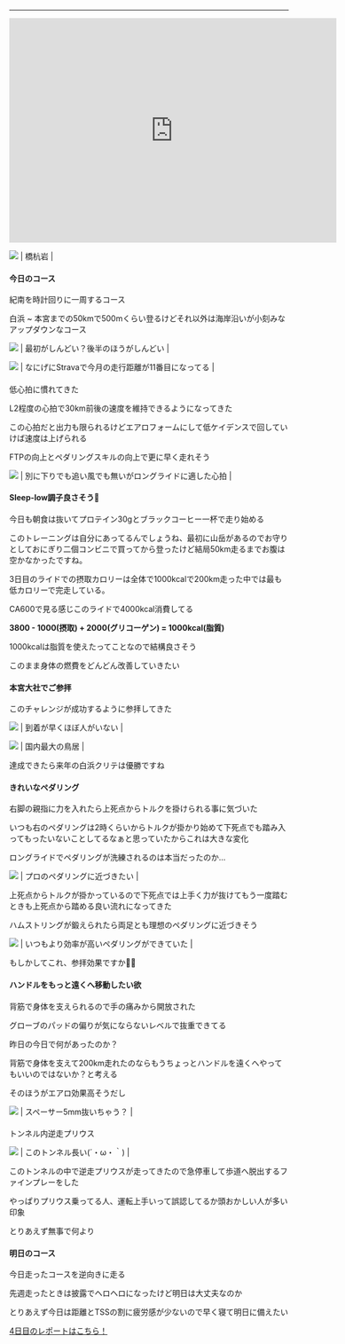 
---
<iframe allowtransparency="true" frameborder="0" height="405" scrolling="no" src="https://www.strava.com/activities/2675141185/embed/43961c6f424a5ce5559708dfd293ae1981101a48" width="590"></iframe>


[![](/images/PANO_20190903_111327.vr.jpg)](/images/PANO_20190903_111327.vr.jpg)
| 橋杭岩 |



#### 今日のコース

紀南を時計回りに一周するコース

白浜 ~ 本宮までの50kmで500mくらい登るけどそれ以外は海岸沿いが小刻みなアップダウンなコース



[![](https://2.bp.blogspot.com/-5d7yLHCh5fE/XW41uW_wFTI/AAAAAAAABqc/cjIYM4wP10cdCtSDpAnJ7oxf83GTqCyLgCK4BGAYYCw/s320/%25E3%2582%25B9%25E3%2582%25AF%25E3%2583%25AA%25E3%2583%25BC%25E3%2583%25B3%25E3%2582%25B7%25E3%2583%25A7%25E3%2583%2583%25E3%2583%2588%2B2019-09-03%2B18.35.23.png)](http://2.bp.blogspot.com/-5d7yLHCh5fE/XW41uW_wFTI/AAAAAAAABqc/cjIYM4wP10cdCtSDpAnJ7oxf83GTqCyLgCK4BGAYYCw/s1600/%25E3%2582%25B9%25E3%2582%25AF%25E3%2583%25AA%25E3%2583%25BC%25E3%2583%25B3%25E3%2582%25B7%25E3%2583%25A7%25E3%2583%2583%25E3%2583%2588%2B2019-09-03%2B18.35.23.png)
| 最初がしんどい？後半のほうがしんどい |



[![](https://3.bp.blogspot.com/-o3Y8mFeYopA/XW5j0GRGxfI/AAAAAAAABtE/iYoFTFkXCAgSzS29pKCkOhrPL_GMwjNVwCK4BGAYYCw/s320/Screenshot_20190903-144014.png)](http://3.bp.blogspot.com/-o3Y8mFeYopA/XW5j0GRGxfI/AAAAAAAABtE/iYoFTFkXCAgSzS29pKCkOhrPL_GMwjNVwCK4BGAYYCw/s1600/Screenshot_20190903-144014.png)
| なにげにStravaで今月の走行距離が11番目になってる |

####
低心拍に慣れてきた

L2程度の心拍で30km前後の速度を維持できるようになってきた

この心拍だと出力も限られるけどエアロフォームにして低ケイデンスで回していけば速度は上げられる



FTPの向上とペダリングスキルの向上で更に早く走れそう



[![](/images/00000IMG_00000_BURST20190903060117393_COVER.jpg)](/images/00000IMG_00000_BURST20190903060117393_COVER.jpg)
| 別に下りでも追い風でも無いがロングライドに適した心拍 |



#### Sleep-low調子良さそう🤔

今日も朝食は抜いてプロテイン30gとブラックコーヒー一杯で走り始める



このトレーニングは自分にあってるんでしょうね、最初に山岳があるのでお守りとしておにぎり二個コンビニで買ってから登ったけど結局50km走るまでお腹は空かなかったですね。



3日目のライドでの摂取カロリーは全体で1000kcalで200km走った中では最も低カロリーで完走している。

CA600で見る感じこのライドで4000kcal消費してる



**3800 - 1000(摂取) + 2000(グリコーゲン) = 1000kcal(脂質)**



1000kcalは脂質を使えたってことなので結構良さそう



このまま身体の燃費をどんどん改善していきたい





#### 本宮大社でご参拝



このチャレンジが成功するように参拝してきた


[![](/images/EFFECTS.jpg)](/images/EFFECTS.jpg)
| 到着が早くほぼ人がいない |

[![](/images/IMG_20190903_080004.jpg)](/images/IMG_20190903_080004.jpg)
| 国内最大の鳥居 |



達成できたら来年の白浜クリテは優勝ですね



#### きれいなペダリング

右脚の親指に力を入れたら上死点からトルクを掛けられる事に気づいた



いつも右のペダリングは2時くらいからトルクが掛かり始めて下死点でも踏み入ってもったいないことしてるなぁと思っていたからこれは大きな変化



ロングライドでペダリングが洗練されるのは本当だったのか...

[![](https://3.bp.blogspot.com/-87aQNRw7XeY/XW5hCwhLrQI/AAAAAAAABrE/bO5NjjHrYUYFQkTrAlv8sQTx4H1LbU8VwCK4BGAYYCw/s400/%25E3%2582%25B9%25E3%2582%25AF%25E3%2583%25AA%25E3%2583%25BC%25E3%2583%25B3%25E3%2582%25B7%25E3%2583%25A7%25E3%2583%2583%25E3%2583%2588%2B2019-09-03%2B21.47.45.png)](http://3.bp.blogspot.com/-87aQNRw7XeY/XW5hCwhLrQI/AAAAAAAABrE/bO5NjjHrYUYFQkTrAlv8sQTx4H1LbU8VwCK4BGAYYCw/s1600/%25E3%2582%25B9%25E3%2582%25AF%25E3%2583%25AA%25E3%2583%25BC%25E3%2583%25B3%25E3%2582%25B7%25E3%2583%25A7%25E3%2583%2583%25E3%2583%2588%2B2019-09-03%2B21.47.45.png)
| プロのペダリングに近づきたい |



上死点からトルクが掛かっているので下死点では上手く力が抜けてもう一度踏むときも上死点から踏める良い流れになってきた

ハムストリングが鍛えられたら両足とも理想のペダリングに近づきそう



[![](https://4.bp.blogspot.com/-QZB3ATasB08/XW5g1PbnJUI/AAAAAAAABq0/-bshdh89LEk63UJ---WhJka2X4Z_gKEBwCK4BGAYYCw/s400/%25E3%2582%25B9%25E3%2582%25AF%25E3%2583%25AA%25E3%2583%25BC%25E3%2583%25B3%25E3%2582%25B7%25E3%2583%25A7%25E3%2583%2583%25E3%2583%2588%2B2019-09-03%2B21.42.23.png)](http://4.bp.blogspot.com/-QZB3ATasB08/XW5g1PbnJUI/AAAAAAAABq0/-bshdh89LEk63UJ---WhJka2X4Z_gKEBwCK4BGAYYCw/s1600/%25E3%2582%25B9%25E3%2582%25AF%25E3%2583%25AA%25E3%2583%25BC%25E3%2583%25B3%25E3%2582%25B7%25E3%2583%25A7%25E3%2583%2583%25E3%2583%2588%2B2019-09-03%2B21.42.23.png)
| いつもより効率が高いペダリングができていた |

もしかしてこれ、参拝効果ですか🤔🤔



#### ハンドルをもっと遠くへ移動したい欲

背筋で身体を支えられるので手の痛みから開放された



グローブのパッドの偏りが気にならないレベルで抜重できてる

昨日の今日で何があったのか？



背筋で身体を支えて200km走れたのならもうちょっとハンドルを遠くへやってもいいのではないか？と考える

そのほうがエアロ効果高そうだし



[![](/images/IMG_20190903_100008.jpg)](/images/IMG_20190903_100008.jpg)
| スペーサー5mm抜いちゃう？ |

####
トンネル内逆走プリウス

[![](/images/MVIMG_20190903_063720.jpg)](/images/MVIMG_20190903_063720.jpg)
|
このトンネル長い(´・ω・｀) |


このトンネルの中で逆走プリウスが走ってきたので急停車して歩道へ脱出するファインプレーをした



やっぱりプリウス乗ってる人、運転上手いって誤認してるか頭おかしい人が多い印象



とりあえず無事で何より



#### 明日のコース
今日走ったコースを逆向きに走る

先週走ったときは披露でヘロヘロになったけど明日は大丈夫なのか

とりあえず今日は距離とTSSの割に疲労感が少ないので早く寝て明日に備えたい





[4日目のレポートはこちら！](https://blog.great-distance.com/2019/09/greatdistance-stage4.html)

